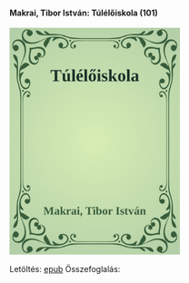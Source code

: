 #### <a name="id_593">Makrai, Tibor István: Túlélőiskola (101)</a>
<img src="https://github.com/BercziSandor/calibre_lib/raw/main/Makrai%2C%20Tibor%20Istvan/Tuleloiskola%20%28593%29/cover.jpg" alt="cover" width="300"/>

Letöltés: [epub](https://github.com/BercziSandor/calibre_lib/raw/main/Makrai%2C%20Tibor%20Istvan/Tuleloiskola%20%28593%29/Tuleloiskola%20-%20Makrai%2C%20Tibor%20Istvan.epub)
Összefoglalás:


